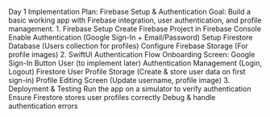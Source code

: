 Day 1 Implementation Plan: Firebase Setup & Authentication
Goal: Build a basic working app with Firebase integration, user authentication, and profile management.
1️. Firebase Setup
 Create Firebase Project in Firebase Console Enable Authentication (Google Sign-In + Email/Password) Setup Firestore Database (Users collection for profiles) Configure Firebase Storage (For profile images)
2. SwiftUI Authentication Flow
 Onboarding Screen: Google Sign-In Button User (to implement later) 
 Authentication Management (Login, Logout) Firestore User Profile Storage (Create & store user data on first sign-in) Profile Editing Screen (Update username, profile image)
3. Deployment & Testing
 Run the app on a simulator to verify authentication Ensure Firestore stores user profiles correctly Debug & handle authentication errors
